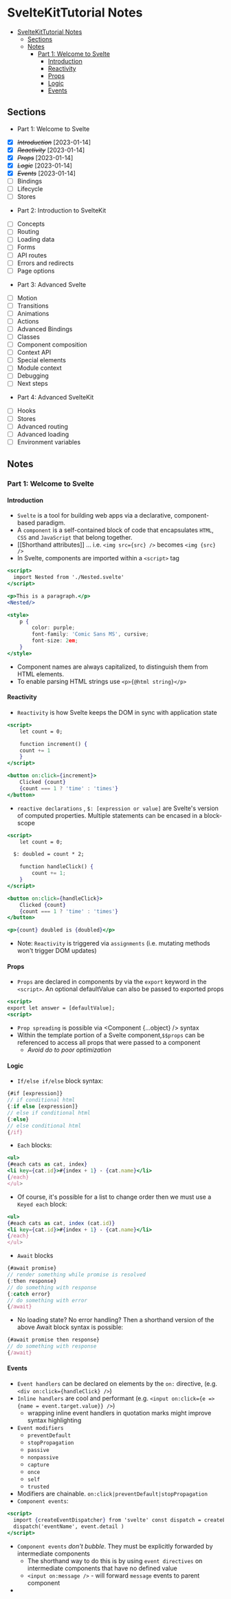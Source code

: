 # SvelteKitTutorial Notes

- [SvelteKitTutorial Notes](#sveltekittutorial-notes)
  - [Sections](#sections)
  - [Notes](#notes)
    - [Part 1: Welcome to Svelte](#part-1-welcome-to-svelte)
      - [Introduction](#introduction)
      - [Reactivity](#reactivity)
      - [Props](#props)
      - [Logic](#logic)
      - [Events](#events)

## Sections

- Part 1: Welcome to Svelte

* [x] ~~_Introduction_~~ [2023-01-14]
* [x] ~~_Reactivity_~~ [2023-01-14]
* [x] ~~_Props_~~ [2023-01-14]
* [x] ~~_Logic_~~ [2023-01-14]
* [x] ~~_Events_~~ [2023-01-14]
* [ ] Bindings
* [ ] Lifecycle
* [ ] Stores

- Part 2: Introduction to SvelteKit

* [ ] Concepts
* [ ] Routing
* [ ] Loading data
* [ ] Forms
* [ ] API routes
* [ ] Errors and redirects
* [ ] Page options

- Part 3: Advanced Svelte

* [ ] Motion
* [ ] Transitions
* [ ] Animations
* [ ] Actions
* [ ] Advanced Bindings
* [ ] Classes
* [ ] Component composition
* [ ] Context API
* [ ] Special elements
* [ ] Module context
* [ ] Debugging
* [ ] Next steps

- Part 4: Advanced SvelteKit

* [ ] Hooks
* [ ] Stores
* [ ] Advanced routing
* [ ] Advanced loading
* [ ] Environment variables

## Notes

### Part 1: Welcome to Svelte

#### Introduction

- `Svelte` is a tool for building web apps via a declarative, component-based paradigm.
- A `component` is a self-contained block of code that encapsulates `HTML`, `CSS` and `JavaScript` that belong together.
- [[Shorthand attributes]] ... i.e. `<img src={src} />` becomes `<img {src} />`
- In Svelte, components are imported within a `<script>` tag

```jsx
<script>
  import Nested from './Nested.svelte'
</script>

<p>This is a paragraph.</p>
<Nested/>

<style>
	p {
		color: purple;
		font-family: 'Comic Sans MS', cursive;
		font-size: 2em;
	}
</style>
```

- Component names are always capitalized, to distinguish them from HTML elements.
- To enable parsing HTML strings use `<p>{@html string}</p>`

#### Reactivity

- `Reactivity` is how Svelte keeps the DOM in sync with application state

```jsx
<script>
	let count = 0;

	function increment() {
    count += 1
	}
</script>

<button on:click={increment}>
	Clicked {count}
	{count === 1 ? 'time' : 'times'}
</button>
```

- `reactive declarations` , `$: [expression or value]` are Svelte's version of computed properties. Multiple statements can be encased in a block-scope

```jsx
<script>
	let count = 0;

  $: doubled = count * 2;

	function handleClick() {
		count += 1;
	}
</script>

<button on:click={handleClick}>
	Clicked {count}
	{count === 1 ? 'time' : 'times'}
</button>

<p>{count} doubled is {doubled}</p>
```

- Note: `Reactivity` is triggered via `assignments` (i.e. mutating methods won't trigger DOM updates)

#### Props

- `Props` are declared in components by via the `export` keyword in the `<script>`. An optional defaultValue can also be passed to exported props

```jsx
<script>
export let answer = [defaultValue];
<script>
```

- `Prop spreading` is possible via <Component {...object} /> syntax
- Within the template portion of a Svelte component,`$$props` can be referenced to access all props that were passed to a component
  - _Avoid do to poor optimization_

#### Logic

- `If/else if/else` block syntax:

```jsx
{#if [expression]}
// if conditional html
{:if else [expression]}
// else if conditional html
{:else}
// else conditional html
{/if}
```

- `Each` blocks:

```jsx
<ul>
{#each cats as cat, index}
<li key={cat.id}>#{index + 1} - {cat.name}</li>
{/each}
</ul>
```

- Of course, it's possible for a list to change order then we must use a `Keyed each` block:

```jsx
<ul>
{#each cats as cat, index (cat.id)}
<li key={cat.id}>#{index + 1} - {cat.name}</li>
{/each}
</ul>
```

- `Await` blocks

```jsx
{#await promise}
// render something while promise is resolved
{:then response}
// do something with response
{:catch error}
// do something with error
{/await}
```

- No loading state? No error handling? Then a shorthand version of the above Await block syntax is possible:

```jsx
{#await promise then response}
// do something with response
{/await}
```

#### Events

- `Event handlers` can be declared on elements by the `on:` directive, (e.g. `<div on:click={handleClick} />`)
- `Inline handlers` are cool and performant (e.g. `<input on:click={e => {name = event.target.value}} />`)
  - wrapping inline event handlers in quotation marks might improve syntax highlighting
- `Event modifiers`
  - `preventDefault`
  - `stopPropagation`
  - `passive`
  - `nonpassive`
  - `capture`
  - `once`
  - `self`
  - `trusted`
- Modifiers are chainable. `on:click|preventDefault|stopPropagation`
- `Component events`:

```jsx
<script>
  import {createEventDispatcher} from 'svelte' const dispatch = createEventDispatcher() const handleClick = () =>
  dispatch('eventName', event.detail )
</script>
```

- `Component events` _don't bubble_. They must be explicitly forwarded by intermediate components
  - The shorthand way to do this is by using `event directives` on intermediate components that have no defined value
  - `<input on:message />` - will forward `message` events to parent component
-
